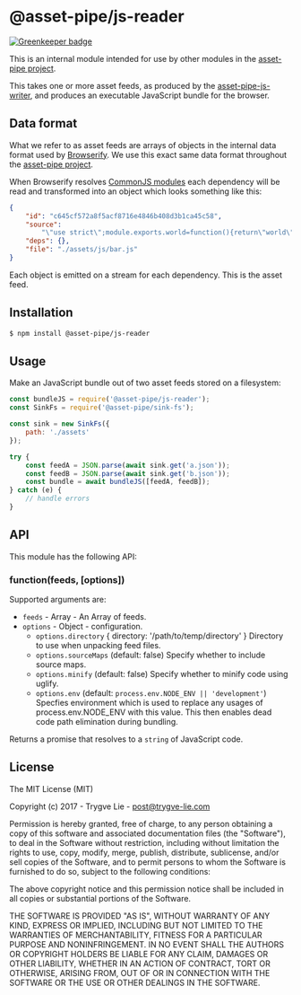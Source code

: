 # @asset-pipe/js-reader

[![Greenkeeper badge](https://badges.greenkeeper.io/asset-pipe/asset-pipe-js-reader.svg)](https://greenkeeper.io/)

This is an internal module intended for use by other modules in the [asset-pipe project][asset-pipe].

This takes one or more asset feeds, as produced by the [asset-pipe-js-writer][asset-pipe-js-writer], and produces an executable JavaScript bundle for the browser.

## Data format

What we refer to as asset feeds are arrays of objects in the internal data format used by [Browserify][browserify]. We
use this exact same data format throughout the [asset-pipe project][asset-pipe].

When Browserify resolves [CommonJS modules][commonjs] each dependency will be read and transformed
into an object which looks something like this:

```json
{
    "id": "c645cf572a8f5acf8716e4846b408d3b1ca45c58",
    "source":
        "\"use strict\";module.exports.world=function(){return\"world\"};",
    "deps": {},
    "file": "./assets/js/bar.js"
}
```

Each object is emitted on a stream for each dependency. This is the asset feed.

## Installation

```bash
$ npm install @asset-pipe/js-reader
```

## Usage

Make an JavaScript bundle out of two asset feeds stored on a filesystem:

```js
const bundleJS = require('@asset-pipe/js-reader');
const SinkFs = require('@asset-pipe/sink-fs');

const sink = new SinkFs({
    path: './assets'
});

try {
    const feedA = JSON.parse(await sink.get('a.json'));
    const feedB = JSON.parse(await sink.get('b.json'));
    const bundle = await bundleJS([feedA, feedB]);
} catch (e) {
    // handle errors
}
```

## API

This module has the following API:

### function(feeds, [options])

Supported arguments are:

* `feeds` - Array - An Array of feeds.
* `options` - Object - configuration.
    * `options.directory` { directory: '/path/to/temp/directory' } Directory to use when unpacking feed files.
    * `options.sourceMaps` (default: false) Specify whether to include source maps.
    * `options.minify` (default: false) Specify whether to minify code using uglify.
    * `options.env` (default: `process.env.NODE_ENV || 'development'`) Specfies environment which is used to replace any usages of process.env.NODE_ENV with this value. This then enables dead code path elimination during bundling.

Returns a promise that resolves to a `string` of JavaScript code.

## License

The MIT License (MIT)

Copyright (c) 2017 - Trygve Lie - post@trygve-lie.com

Permission is hereby granted, free of charge, to any person obtaining a copy
of this software and associated documentation files (the "Software"), to deal
in the Software without restriction, including without limitation the rights
to use, copy, modify, merge, publish, distribute, sublicense, and/or sell
copies of the Software, and to permit persons to whom the Software is
furnished to do so, subject to the following conditions:

The above copyright notice and this permission notice shall be included in
all copies or substantial portions of the Software.

THE SOFTWARE IS PROVIDED "AS IS", WITHOUT WARRANTY OF ANY KIND, EXPRESS OR
IMPLIED, INCLUDING BUT NOT LIMITED TO THE WARRANTIES OF MERCHANTABILITY,
FITNESS FOR A PARTICULAR PURPOSE AND NONINFRINGEMENT. IN NO EVENT SHALL THE
AUTHORS OR COPYRIGHT HOLDERS BE LIABLE FOR ANY CLAIM, DAMAGES OR OTHER
LIABILITY, WHETHER IN AN ACTION OF CONTRACT, TORT OR OTHERWISE, ARISING FROM,
OUT OF OR IN CONNECTION WITH THE SOFTWARE OR THE USE OR OTHER DEALINGS IN
THE SOFTWARE.

[commonjs]: https://nodejs.org/docs/latest/api/modules.html
[asset-pipe]: https://github.com/asset-pipe
[browserify]: https://github.com/substack/node-browserify
[asset-pipe-js-writer]: https://github.com/asset-pipe/asset-pipe-js-writer
